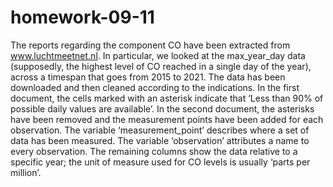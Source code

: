 # homework-09-11
The reports regarding the component CO have been extracted from www.luchtmeetnet.nl. In particular, we looked at the max_year_day data (supposedly, the highest level of CO reached in a single day of the year), across a timespan that goes from 2015 to 2021.
The data has been downloaded and then cleaned according to the indications. In the first document, the cells marked with an asterisk indicate that ‘Less than 90% of possible daily values are available’. In the second document, the asterisks have been removed and the measurement points have been added for each observation.
The variable ‘measurement_point’ describes where a set of data has been measured. The variable ‘observation’ attributes a name to every observation. The remaining columns show the data relative to a specific year; the unit of measure used for CO levels is usually ‘parts per million’.
